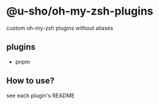 # @u-sho/oh-my-zsh-plugins

custom oh-my-zsh plugins without aliases

## plugins

- pnpm

## How to use?

see each plugin's README

